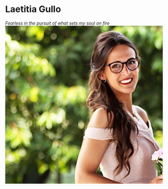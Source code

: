# Laetitia Gullo
*Fearless in the pursuit of what sets my soul on fire*
![Photo](https://github.com/LaetitiaGullo/markdown-challenge/blob/master/Photo.jpeg?raw=true)
